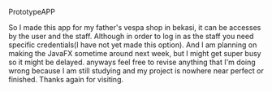 PrototypeAPP

So I made this app for my father's vespa shop in bekasi, it can be accesses by the user and the staff.
Although in order to log in as the staff you need specific credentials(I have not yet made this option).
And I am planning on making the JavaFX sometime around next week, but I might get super busy so it might be delayed.
anyways feel free to revise anything that I'm doing wrong because I am still studying and my project is nowhere near perfect or finished.
Thanks again for visiting.
